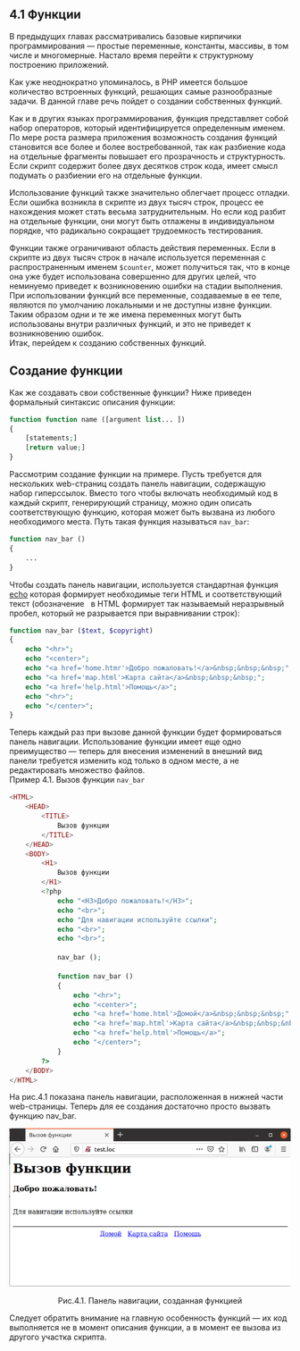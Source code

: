 ## 4.1 Функции  
В предыдущих главах рассматривались базовые кирпичики 
программирования — простые переменные, константы, массивы, в том числе и многомерные. Настало время перейти к структурному построению приложений.  

Как уже неоднократно упоминалось, в РНР имеется большое количество
встроенных функций, решающих самые разнообразные задачи. В данной главе речь пойдет о создании собственных функций.  

Как и в других языках программирования, функция представляет собой набор операторов, который идентифицируется определенным именем. По мере роста размера приложения возможность создания функций становится все более и более востребованной, так как разбиение кода на отдельные фрагменты повышает
его прозрачность и структурность. Если скрипт содержит более двух десятков строк кода, имеет смысл подумать о разбиении его на отдельные функции.  

 Использование функций также значительно облегчает процесс отладки. Если ошибка возникла в скрипте из двух тысяч строк, процесс ее нахождения может стать весьма затруднительным. Но если код разбит на отдельные функции, они могут быть отлажены в индивидуальном порядке, что радикально сокращает трудоемкость тестирования.  
  
Функции также ограничивают область действия переменных. Если в 
скрипте из двух тысяч строк в начале используется переменная с распространенным именем `$counter`, может получиться так, что в конце она уже будет использована совершенно для других целей, что неминуемо приведет к возникновению ошибки на стадии выполнения. При использовании функций все переменные, создаваемые в ее теле, являются по умолчанию локальными и не доступны извне функции. Таким образом одни и те же имена переменных могут быть 
использованы внутри различных функций, и это не приведет к возникновению ошибок.  
Итак, перейдем к созданию собственных функций.  
## Создание функции 
Как же создавать свои собственные функции? Ниже приведен формальный
синтаксис описания функции:
```php
function function name ([argument list... ])
{
    [statements;]
    [return value;]
}
```  
Рассмотрим создание функции на примере. Пусть требуется для нескольких web-страниц создать панель навигации, содержащую набор гиперссылок. Вместо того чтобы включать необходимый код в каждый скрипт, генерирующий страницу, можно один описать соответствующую функцию, которая может быть вызвана из любого необходимого места. Путь такая функция называться `nav_bar`:
```php 
function nav_bar ()
{
    ...
}
```  
Чтобы создать панель навигации, используется стандартная функция [echo](https://www.php.net/manual/en/function.echo.php)  которая формирует необходимые теги HTML и соответствующий текст (обозначение &nbsp; в HTML формирует так называемый неразрывный пробел, который не разрывается при выравнивании строк):
```php  
function nav_bar ($text, $copyright)
{
    echo "<hr>";
    echo "<center>";
    echo "<a href='home.htmr'>Добро пожаловать!</a>&nbsp;&nbsp;&nbsp;";
    echo "<a href='map.html'>Kapта сайта</a>&nbsp;&nbsp;&nbsp;";
    echo "<a href='help.html'>Помощь</а>";
    echo "<hr>";
    echo "</center>";
}
```
Теперь каждый раз при вызове данной функции будет формироваться панель навигации. Использование функции имеет еще одно преимущество — теперь для внесения изменений в внешний вид панели требуется изменить код только в одном месте, а не редактировать множество файлов.  
Пример 4.1. Вызов функции `nav_bar`
```php  
<HTML>
    <HEAD>
        <TITLE>
            Вызов функции
        </TITLE>
    </HEAD>
    <BODY>
        <H1>
            Вызов функции
        </H1>
        <?php
            echo "<H3>Добро пожаловать!</H3>";
            echo "<br>";
            echo "Для навигации используйте ссылки";
            echo "<br>";
            echo "<br>";

            nav_bar ();

            function nav_bar ()
            {
                echo "<hr>";
                echo "<center>";
                echo "<a href='home.html'>Домой</a>&nbsp;&nbsp;&nbsp;" ;
                echo "<a href='map.html'>Kapта сайта</a>&nbsp;&nbsp;&nbsp;";
                echo "<a href='help.html'>Помощь</a>";
                echo "</center>";
            }
        ?>
    </BODY>
</HTML> 
```
На рис.4.1 показана панель навигации, расположенная в нижней части
web-страницы. Теперь для ее создания достаточно просто вызвать функцию
nav_bar.  

![создание функций](images/sozdanie-funkcii.png)
<center>Рис.4.1. Панель навигации, созданная функцией</center>  

Следует обратить внимание на главную особенность функций — их код 
выполняется не в момент описания функции, а в момент ее вызова из другого участка скрипта.